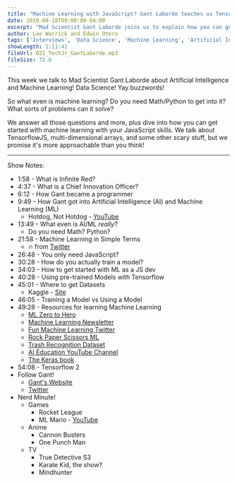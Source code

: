```yaml
---
title: "Machine Learning with JavaScript? Gant Laborde teaches us Tensorflow.js"
date: 2019-09-18T09:00:00-04:00
excerpt: "Mad Scientist Gant Laborde joins us to explain how you can get into Machine Learning with a little JavaScript knowledge, no math required. We answer what ML/AI is, how TensorflowJS fits in, as well as make a few Skynet jokes."
author: Lee Warrick and Edwin Otero
tags: ['Interviews', 'Data Science', 'Machine Learning', 'Artificial Intelligence', 'Gant Laborde']
showLength: 1:11:41
fileUrl: 021_TechJr_GantLaborde.mp3
fileSize: 72.6
---
```


This week we talk to Mad Scientist Gant Laborde about Artificial Intelligence and Machine Learning! Data Science! Yay buzzwords!

So what even _is_ machine learning? Do you need Math/Python to get into it? What sorts of problems can it solve?

We answer all those questions and more, plus dive into how you can get started with machine learning with your JavaScript skills. We talk about TensorflowJS, multi-dimensional arrays, and some other scary stuff, but we promise it's more approachable than you think!

---
Show Notes:

* 1:58 - What is Infinite Red?
* 4:37 - What is a Chief Innovation Officer?
* 6:12 - How Gant became a programmer
* 9:49 - How Gant got into Artificial Intelligence (AI) and Machine Learning (ML)
  * Hotdog, Not Hotdog - [YouTube](https://www.youtube.com/watch?v=ACmydtFDTGs)
* 13:49 - What even is AI/ML _really_?
  * Do you need Math? Python?
* 21:58 - Machine Learning in Simple Terms
  * 🔥 from [Twitter](https://twitter.com/matvelloso/status/1065778379612282885)
* 26:48 - You only need JavaScript?
* 30:28 - How do you actually train a model?
* 34:03 - How to get started with ML as a JS dev
* 40:28 - Using pre-trained Models with Tensorflow
* 45:01 - Where to get Datasets
  * Kaggle - [Site](https://www.kaggle.com/)
* 46:05 - Training a Model vs Using a Model
* 49:28 - Resources for learning Machine Learning
  * [ML Zero to Hero](https://medium.com/free-code-camp/machine-learning-how-to-go-from-zero-to-hero-40e26f8aa6da)
  * [Machine Learning Newsletter](https://infinite.red/machinelearning)
  * [Fun Machine Learning Twitter](https://twitter.com/FunMachineLearn)
  * [Rock Paper Scissors ML](https://rps-tfjs.netlify.com/)
  * [Trash Recognition Dataset](http://tacodataset.org/)
  * [AI Education YouTube Channel](https://www.youtube.com/channel/UCWN3xxRkmTPmbKwht9FuE5A/)
  * [The Keras book](https://www.manning.com/books/deep-learning-with-python)
* 54:08 - Tensorflow 2
* Follow Gant!
  * [Gant's Website](http://gantlaborde.com/)
  * [Twitter](https://twitter.com/GantLaborde)
* Nerd Minute!
  * Games
    * Rocket League
    * ML Mario - [YouTube](https://www.youtube.com/watch?v=qv6UVOQ0F44)
  * Anime
    * Cannon Busters
    * One Punch Man
  * TV
    * True Detective S3
    * Karate Kid, the show?
    * Mindhunter
